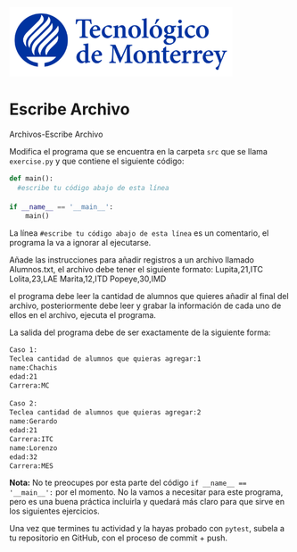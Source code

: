 ![Tec de Monterrey](../../images/logotecmty.png)
# Escribe Archivo
Archivos-Escribe Archivo

Modifica el programa que se encuentra en la carpeta `src` que se llama `exercise.py` y que contiene el siguiente código:

```python
def main():
  #escribe tu código abajo de esta línea

if __name__ == '__main__':
    main()
```

La línea `#escribe tu código abajo de esta línea` es un comentario, el programa la va a ignorar al ejecutarse.

Añade las instrucciones para añadir registros a un archivo llamado Alumnos.txt, el archivo debe tener el siguiente formato:
Lupita,21,ITC
Lolita,23,LAE
Marita,12,ITD
Popeye,30,IMD

el programa debe leer la cantidad de alumnos que quieres añadir al final del archivo, posteriormente debe
leer y grabar la información de cada uno de ellos en el archivo, ejecuta el programa.

La salida del programa debe de ser exactamente de la siguiente forma:

```
Caso 1:
Teclea cantidad de alumnos que quieras agregar:1
name:Chachis
edad:21
Carrera:MC

Caso 2:
Teclea cantidad de alumnos que quieras agregar:2
name:Gerardo
edad:21
Carrera:ITC
name:Lorenzo
edad:32
Carrera:MES
```

**Nota:** No te preocupes por esta parte del código `if __name__ == '__main__':` por el momento. No la vamos a necesitar para este programa, pero es una buena práctica incluirla y quedará más claro para que sirve en los siguientes ejercicios.

Una vez que termines tu actividad y la hayas probado con `pytest`, subela a tu repositorio en GitHub, con el proceso de commit + push.
